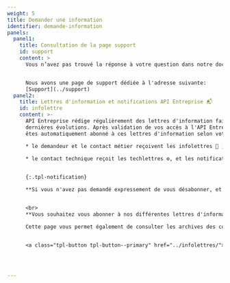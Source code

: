 ```yaml
---
weight: 5
title: Demander une information
identifier: demande-information
panels:
  panel1:
    title: Consultation de la page support
    id: support
    content: >
      Vous n’avez pas trouvé la réponse à votre question dans notre documentation et dans le catalogue des données ?


      Nous avons une page de support dédiée à l'adresse suivante:
      [Support](../support)
  panel2:
    title: Lettres d'information et notifications API Entreprise 📬
    id: infolettre
    content: >-
      API Entreprise rédige régulièrement des lettres d'information faisant état des
      dernières évolutions. Après validation de vos accès à l'API Entreprise, vous
      êtes automatiquement abonné à ces lettres d'information selon votre statut&nbsp;:

      * le demandeur et le contact métier reçoivent les infolettres 📮 ;
      
      * le contact technique reçoit les techlettres ⚙️, et les notifications de maintenance et d'incidents 🚧. En cas d'incidents majeurs, les contacts métier et demandeur sont informés. 


      {:.tpl-notification}

      **Si vous n'avez pas demandé expressement de vous désabonner, et que vous ne recevez pas nos lettres d'information, il se peut qu'elles soient dans vos spams**. Autrement, écrivez-nous à [support@entreprise.api.gouv.fr](<mailto:support@entreprise.api.gouv.fr?subject=Non reception de l'infolettre API Entreprise>)


      <br>
      **Vous souhaitez vous abonner à nos différentes lettres d'informations ?** Une [page dédiée](../infolettres/) vous permet de vous abonner aux infolettres, aux techlettres et aux notifications de maintenance et d'incidents.

      Cette page vous permet également de consulter les archives des communications envoyées par API Entreprise.


      <a class="tpl-button tpl-button--primary" href="../infolettres/">S'abonner aux lettres d'informations</a>




---
```

